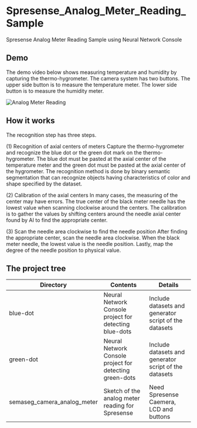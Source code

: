 # Spresense_Analog_Meter_Reading_Sample
Spresense Analog Meter Reading Sample using Neural Network Console

## Demo
The demo video below shows measuring temperature and humidity by capturing the thermo-hygrometer. The camera system has two buttons. The upper side button is to measure the temperature meter. The lower side button is to measure the humidity meter.

![Analog Meter Reading](https://github.com/TE-YoshinoriOota/Spresense_Analog_Meter_Reading_Sample/assets/14106176/b97fc4ec-b966-42e5-bde1-1f310c970aff)


## How it works
The recognition step has three steps.

(1) Recognition of axial centers of meters 
Capture the thermo-hygrometer and recognize the blue dot or the green dot mark on the thermo-hygrometer. The blue dot must be pasted at the axial center of the temperature meter and the green dot must be pasted at the axial center of the hygrometer. The recognition method is done by binary semantic segmentation that can recognize objects having characteristics of color and shape specified by the dataset.

(2) Calibration of the axial centers
In many cases, the measuring of the center may have errors. The true center of the black meter needle has the lowest value when scanning clockwise around the centers. The calibration is to gather the values by shifting centers around the needle axial center found by AI to find the appropriate center.

(3) Scan the needle area clockwise to find the needle position
After finding the appropriate center, scan the needle area clockwise. When the black meter needle, the lowest value is the needle position. Lastly, map the degree of the needle position to physical value.

## The project tree
| Directory | Contents | Details |
|-----|-----|-----|
| blue-dot | Neural Network Console project for detecting blue-dots | Include datasets and generator script of the datasets |
|green-dot | Neural Network Console project for detecting green-dots | Include datasets and generator script of the datasets |
|semaseg_camera_analog_meter | Sketch of the analog meter reading for Spresense | Need Spresense Caemera, LCD and buttons |
